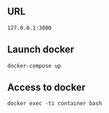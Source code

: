 ## URL
```
127.0.0.1:3000
```

## Launch docker
```
docker-compose up
```

## Access to docker
```
docker exec -ti container bash
```